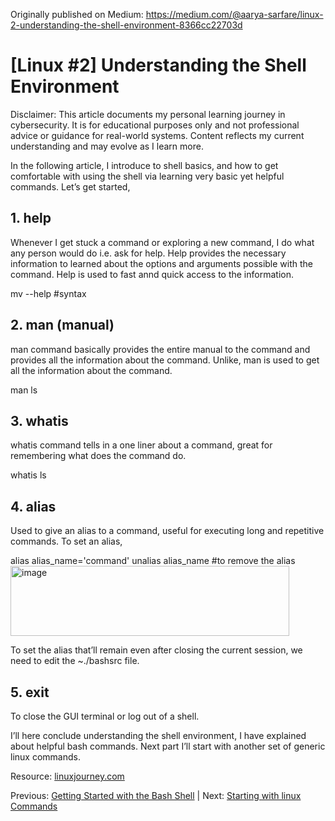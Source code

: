 Originally published on Medium: https://medium.com/@aarya-sarfare/linux-2-understanding-the-shell-environment-8366cc22703d

<h1>[Linux #2] Understanding the Shell Environment</h1>

Disclaimer: This article documents my personal learning journey in cybersecurity. It is for educational purposes only and not professional advice or guidance for real-world systems. Content reflects my current understanding and may evolve as I learn more.

In the following article, I introduce to shell basics, and how to get comfortable with using the shell via learning very basic yet helpful commands. Let’s get started,

<h2>1. help</h2>
Whenever I get stuck a command or exploring a new command, I do what any person would do i.e. ask for help. Help provides the necessary information to learned about the options and arguments possible with the command. Help is used to fast annd quick access to the information.

mv --help #syntax

<h2>2. man (manual)</h2>

man command basically provides the entire manual to the command and provides all the information about the command. Unlike, man is used to get all the information about the command.

man ls

<h2>3. whatis</h2>

whatis command tells in a one liner about a command, great for remembering what does the command do.

whatis ls

<h2>4. alias</h2>

Used to give an alias to a command, useful for executing long and repetitive commands. To set an alias,

alias alias_name='command' 
unalias alias_name #to remove the alias
<br>
<img width="446" height="112" alt="image" src="https://github.com/user-attachments/assets/bb185877-9a8b-4c04-aebd-f3ebdaa117ac" />

To set the alias that’ll remain even after closing the current session, we need to edit the ~./bashsrc file.

<h2>5. exit</h2>

To close the GUI terminal or log out of a shell.

I’ll here conclude understanding the shell environment, I have explained about helpful bash commands. Next part I’ll start with another set of generic linux commands.

Resource: [linuxjourney.com](https://linuxjourney.com/)

Previous: [Getting Started with the Bash Shell](https://github.com/aarya095/cyber-blog/blob/main/linux_series/%5BLinux%20%231%5D%20Getting%20Started%20with%20the%20Bash%20Shell.md) | Next: [Starting with linux Commands](https://github.com/aarya095/cyber-blog/blob/main/linux_series/%5BLinux%20%233%5D%20Starting%20with%20linux%20Commands.md)
